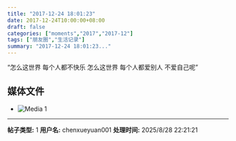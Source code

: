 ```yaml
---
title: "2017-12-24 18:01:23"
date: 2017-12-24T10:00:00+08:00
draft: false
categories: ["moments","2017","2017-12"]
tags: ["朋友圈","生活记录"]
summary: "2017-12-24 18:01:23..."
---
```


“怎么这世界 每个人都不快乐
怎么这世界 每个人都爱别人
不爱自己呢”

## 媒体文件

- ![Media 1](/Moments/photos/2017-12-24/201712241801230.jpg)

---

**帖子类型:** 1
**用户名:** chenxueyuan001
**处理时间:** 2025/8/28 22:21:21